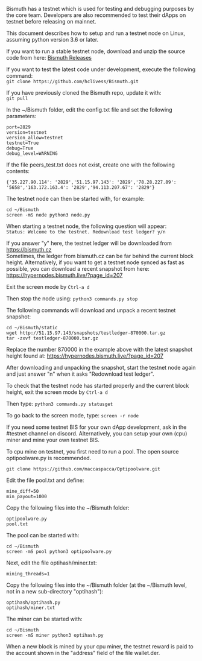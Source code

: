 Bismuth has a testnet which is used for testing and debugging purposes by the core team. Developers are also recommended to test their dApps on testnet before releasing on mainnet.

This document describes how to setup and run a testnet node on Linux, assuming python version 3.6 or later.

If you want to run a stable testnet node, download and unzip the source code from here: [Bismuth Releases](https://github.com/hclivess/Bismuth/releases)

If you want to test the latest code under development, execute the following command:   
```git clone https://github.com/hclivess/Bismuth.git```

If you have previously cloned the Bismuth repo, update it with:   
```git pull```

In the ~/Bismuth folder, edit the config.txt file and set the following parameters:   
```
port=2829
version=testnet
version_allow=testnet
testnet=True
debug=True
debug_level=WARNING
```

If the file peers_test.txt does not exist, create one with the following contents:   
```
{'35.227.90.114': '2829','51.15.97.143': '2829','78.28.227.89': '5658','163.172.163.4': '2829','94.113.207.67': '2829'}
```

The testnet node can then be started with, for example:   
```
cd ~/Bismuth
screen -mS node python3 node.py
```

When starting a testnet node, the following question will appear:   
```Status: Welcome to the testnet. Redownload test ledger? y/n```

If you answer "y" here, the testnet ledger will be downloaded from https://bismuth.cz   
Sometimes, the ledger from bismuth.cz can be far behind the current block height. Alternatively, if you want to get a testnet node synced as fast as possible, you can download a recent snapshot from here: https://hypernodes.bismuth.live/?page_id=207   

Exit the screen mode by ```Ctrl-a d```

Then stop the node using: ```python3 commands.py stop```

The following commands will download and unpack a recent testnet snapshot:   
```
cd ~/Bismuth/static
wget http://51.15.97.143/snapshots/testledger-870000.tar.gz
tar -zxvf testledger-870000.tar.gz
```

Replace the number 870000 in the example above with the latest snapshot height found at: https://hypernodes.bismuth.live/?page_id=207   

After downloading and unpacking the snapshot, start the testnet node again and just answer "n" when it asks "Redownload test ledger".

To check that the testnet node has started properly and the current block height, exit the screen mode by ```Ctrl-a d```

Then type: ```python3 commands.py statusget```

To go back to the screen mode, type: ```screen -r node```

If you need some testnet BIS for your own dApp development, ask in the #testnet channel on discord. Alternatively, you can setup your own (cpu) miner and mine your own testnet BIS.

To cpu mine on testnet, you first need to run a pool. The open source optipoolware.py is recommended.   
```
git clone https://github.com/maccaspacca/Optipoolware.git
```
Edit the file pool.txt and define:   
```
mine_diff=50
min_payout=1000
```
Copy the following files into the ~/Bismuth folder:   
```
optipoolware.py
pool.txt
```
The pool can be started with:   
```
cd ~/Bismuth
screen -mS pool python3 optipoolware.py
```

Next, edit the file optihash/miner.txt:   
```
mining_threads=1
```

Copy the following files into the ~/Bismuth folder (at the ~/Bismuth level, not in a new sub-directory "optihash"):   
```
optihash/optihash.py
optihash/miner.txt
```

The miner can be started with:   
```
cd ~/Bismuth
screen -mS miner python3 optihash.py
```

When a new block is mined by your cpu miner, the testnet reward is paid to the account shown in the "address" field of the file wallet.der.
